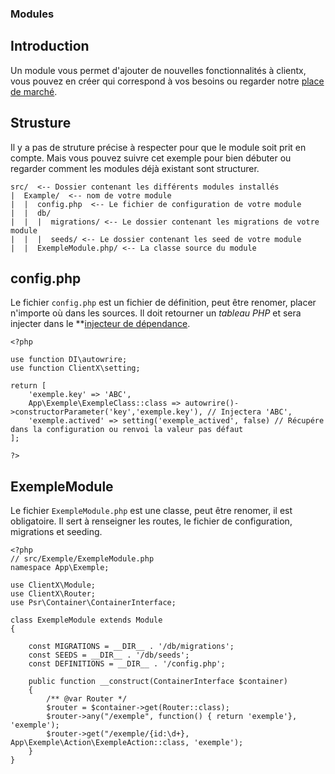 ### Modules

## Introduction

Un module vous permet d'ajouter de nouvelles fonctionnalités à clientx, vous pouvez en créer qui correspond à vos besoins ou regarder notre [place de marché](https://clientx.fr/market).

## Strusture

Il y a pas de struture précise à respecter pour que le module soit prit en compte. Mais vous pouvez suivre cet exemple pour bien débuter ou regarder comment les modules déjà existant sont structurer.



```
src/  <-- Dossier contenant les différents modules installés
|  Example/  <-- nom de votre module
|  |  config.php  <-- Le fichier de configuration de votre module
|  |  db/
|  |  |  migrations/ <-- Le dossier contenant les migrations de votre module
|  |  |  seeds/ <-- Le dossier contenant les seed de votre module
|  |  ExempleModule.php/ <-- La classe source du module
```

## config.php

Le fichier `config.php` est un fichier de définition, peut être renomer, placer n'importe où dans les sources. Il doit retourner un *tableau PHP* et sera injecter dans le **[injecteur de dépendance](https://php-di.org). 

```
<?php

use function DI\autowrire;
use function ClientX\setting;

return [
    'exemple.key' => 'ABC',
    App\Exemple\ExempleClass::class => autowrire()->constructorParameter('key','exemple.key'), // Injectera 'ABC',
    'exemple.actived' => setting('exemple_actived', false) // Récupére dans la configuration ou renvoi la valeur pas défaut
];

?>
```

## ExempleModule 

Le fichier `ExempleModule.php` est une classe, peut être renomer, il est obligatoire. Il sert à renseigner les routes, le fichier de configuration, migrations et seeding.

```
<?php
// src/Exemple/ExempleModule.php
namespace App\Exemple;

use ClientX\Module;
use ClientX\Router;
use Psr\Container\ContainerInterface;

class ExempleModule extends Module
{

    const MIGRATIONS = __DIR__ . '/db/migrations';
    const SEEDS = __DIR__ . '/db/seeds';
    const DEFINITIONS = __DIR__ . '/config.php'; 

    public function __construct(ContainerInterface $container)
    {
        /** @var Router */
        $router = $container->get(Router::class);
        $router->any("/exemple", function() { return 'exemple'}, 'exemple');
        $router->get("/exemple/{id:\d+}, App\Exemple\Action\ExempleAction::class, 'exemple');
    }
}

```
